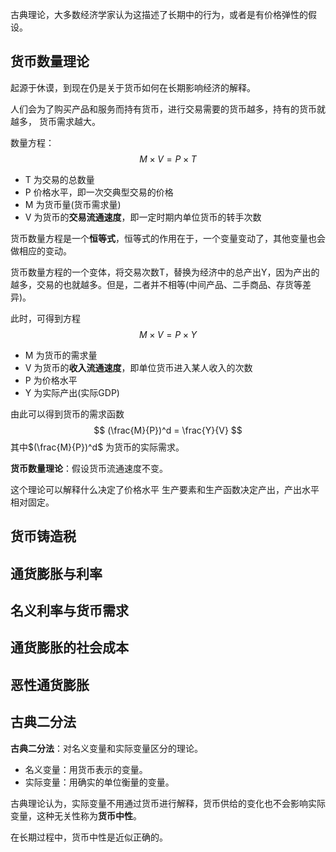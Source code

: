 古典理论，大多数经济学家认为这描述了长期中的行为，或者是有价格弹性的假设。



## 货币数量理论

起源于休谟，到现在仍是关于货币如何在长期影响经济的解释。



人们会为了购买产品和服务而持有货币，进行交易需要的货币越多，持有的货币就越多， 货币需求越大。

数量方程：
$$
M \times V = P \times T
$$


+ T 为交易的总数量
+ P 价格水平，即一次交典型交易的价格
+ M 为货币量(货币需求量)
+ V 为货币的**交易流通速度**，即一定时期内单位货币的转手次数

货币数量方程是一个**恒等式**，恒等式的作用在于，一个变量变动了，其他变量也会做相应的变动。



货币数量方程的一个变体，将交易次数T，替换为经济中的总产出Y，因为产出的越多，交易的也就越多。但是，二者并不相等(中间产品、二手商品、存货等差异)。

此时，可得到方程
$$
M \times V = P \times Y
$$

+ M 为货币的需求量
+ V 为货币的**收入流通速度**，即单位货币进入某人收入的次数
+ P 为价格水平
+ Y 为实际产出(实际GDP)

由此可以得到货币的需求函数
$$
(\frac{M}{P})^d = \frac{Y}{V}
$$
其中$(\frac{M}{P})^d$ 为货币的实际需求。



**货币数量理论**：假设货币流通速度不变。

这个理论可以解释什么决定了价格水平    生产要素和生产函数决定产出，产出水平相对固定。



## 货币铸造税



## 通货膨胀与利率



## 名义利率与货币需求





##  通货膨胀的社会成本



## 恶性通货膨胀





  

## 古典二分法



**古典二分法**：对名义变量和实际变量区分的理论。

+ 名义变量：用货币表示的变量。
+ 实际变量：用确实的单位衡量的变量。

古典理论认为，实际变量不用通过货币进行解释，货币供给的变化也不会影响实际变量，这种无关性称为**货币中性**。

在长期过程中，货币中性是近似正确的。







